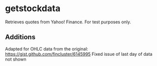 getstockdata
=====================

Retrieves quotes from Yahoo! Finance. For test purposes only.

## Additions
Adapted for OHLC data from the original: https://gist.github.com/fincluster/6145995
Fixed issue of last day of data not shown
